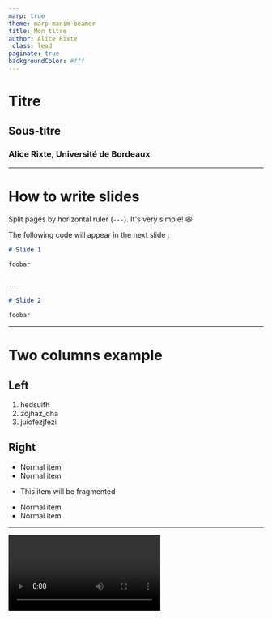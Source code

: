 ```yaml
---
marp: true
theme: marp-manim-beamer
title: Mon titre
author: Alice Rixte
_class: lead
paginate: true
backgroundColor: #fff
---
```


<!-- _class: title -->

# Titre

## **Sous-titre**

### Alice Rixte, Université de Bordeaux

---

# How to write slides

Split pages by horizontal ruler (`---`). It's very simple! :satisfied:

The following code will appear in the next slide :
<div data-marpit-fragment>

```markdown
# Slide 1

foobar


---

# Slide 2

foobar
```

</div>

---

# Two columns example

<div class="twocols">

<p>

## Left

1. hedsuifh
1. zdjhaz_dha
1. juiofezjfezi

</p>

<p class="break">

## Right

- Normal item
- Normal item

* This item will be fragmented

- Normal item
- Normal item

</p>

</div>

---

<!-- _class: manim -->

<video  autoplay loop src="./media/videos/marp-template/720p30/CircleToSquare.mp4">

---
# Manim videos

- For now, they only render properly in HTML.

---
# Beamer like boxes
<div class="twocols">
<p>
<div class="infobox">
<div class="boxhead"> Some info box</div>
<div class="boxcontent">

- Some interesting point

  </div>
</div>
</p>

<div class="alertbox">
<div class="boxhead">Alert box</div>
  <div class="boxcontent">

- Something that is utterly not boring
- Even less boring stuff

  </div>
</div>

<p class="break">
<div class="examplebox">
<div class="boxhead">Example box with a way too long title</div>
  <div class="boxcontent">

- Maybe there's not enough room in this. We'll see.

Some LaTeX : $\sqrt{x}$
  </div>
</div>

This feels a bit empty, right ?



